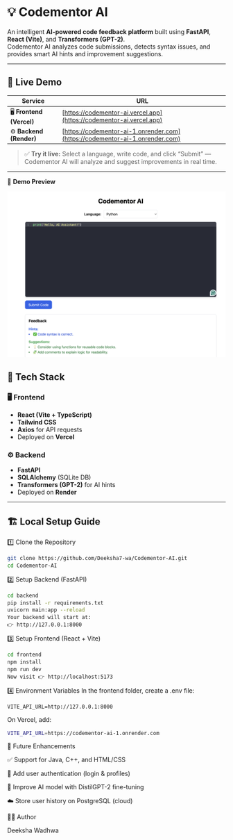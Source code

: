 # 💡 Codementor AI

An intelligent **AI-powered code feedback platform** built using **FastAPI**, **React (Vite)**, and **Transformers (GPT-2)**.  
Codementor AI analyzes code submissions, detects syntax issues, and provides smart AI hints and improvement suggestions.

---

## 🚀 Live Demo

| Service | URL |
|----------|-----|
| 🖥️ **Frontend (Vercel)** | [https://codementor-ai.vercel.app](https://codementor-ai.vercel.app) |
| ⚙️ **Backend (Render)** | [https://codementor-ai-1.onrender.com](https://codementor-ai-1.onrender.com) |

> ✅ **Try it live:** Select a language, write code, and click “Submit” — Codementor AI will analyze and suggest improvements in real time.

---
📸 **Demo Preview**

![Codementor AI Demo](frontend/ai.png)


## 🧩 Tech Stack

### 🖥️ Frontend
- **React (Vite + TypeScript)**
- **Tailwind CSS**
- **Axios** for API requests  
- Deployed on **Vercel**

### ⚙️ Backend
- **FastAPI**
- **SQLAlchemy** (SQLite DB)
- **Transformers (GPT-2)** for AI hints  
- Deployed on **Render**

---

## 🏗️ Local Setup Guide

1️⃣ Clone the Repository
```bash
git clone https://github.com/Deeksha7-wa/Codementor-AI.git
cd Codementor-AI
```

2️⃣ Setup Backend (FastAPI)
```bash
cd backend
pip install -r requirements.txt
uvicorn main:app --reload
Your backend will start at:
👉 http://127.0.0.1:8000
```

3️⃣ Setup Frontend (React + Vite)
```bash
cd frontend
npm install
npm run dev
Now visit 👉 http://localhost:5173
```

4️⃣ Environment Variables
In the frontend folder, create a .env file:
```
VITE_API_URL=http://127.0.0.1:8000
```
On Vercel, add:
```bash
VITE_API_URL=https://codementor-ai-1.onrender.com
```

🧾 Future Enhancements

✅ Support for Java, C++, and HTML/CSS

🔐 Add user authentication (login & profiles)

🧠 Improve AI model with DistilGPT-2 fine-tuning

☁️ Store user history on PostgreSQL (cloud)

👩‍💻 Author

Deeksha Wadhwa



